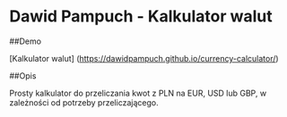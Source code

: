 # Dawid Pampuch - Kalkulator walut

##Demo

[Kalkulator walut] (https://dawidpampuch.github.io/currency-calculator/)

##Opis

Prosty kalkulator do przeliczania kwot z PLN na EUR, USD lub GBP, w zależności od potrzeby przeliczającego.
